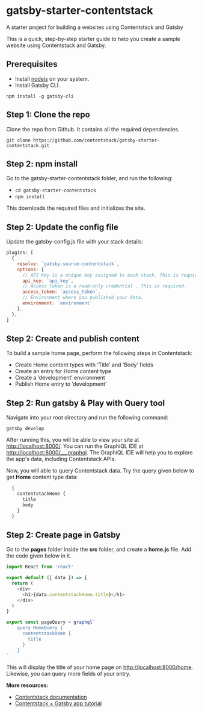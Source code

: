 
# gatsby-starter-contentstack

A starter project for building a websites using Contentstack and Gatsby 

This is a quick, step-by-step starter guide to help you create a sample website using Contentstack and Gatsby.

## Prerequisites

- Install [nodejs](https://nodejs.org/en/) on your system.
- Install Gatsby CLI.  

`npm install -g gatsby-cli`

## Step 1: Clone the repo

Clone the repo from Github. It contains all the required dependencies.

`git clone https://github.com/contentstack/gatsby-starter-contentstack.git`

## Step 2: npm install

Go to the gatsby-starter-contentstack folder, and run the following:

- `cd gatsby-starter-contentstack`
- `npm install`

This downloads the required files and initializes the site.

## Step 2: Update the config file

Update the gatsby-config.js file with your stack details:

```javascript
plugins: [
  {
    resolve: `gatsby-source-contentstack`,
    options: {
      // API Key is a unique key assigned to each stack. This is required.
      api_key: `api_key`,
      // Access Token is a read-only credential . This is required.
      access_token: `access_token`,
      // Environment where you published your data.
      environment: `environment`
    },
  },
]
```

## Step 2:  Create and publish content

To build a sample home page, perform the following steps in Contentstack: 

- Create Home content types with ‘Title’ and ‘Body’ fields
- Create an entry for Home content type
- Create a ‘development’ environment
- Publish Home entry to ‘development’


## Step 2:  Run gatsby & Play with Query tool

Navigate into your root directory and run the following command:

`gatsby develop`

After running this, you will be able to view your site at [http://localhost:8000/](http://localhost:8000/). You can run the GraphiQL IDE at [http://localhost:8000/\_\_\_graphql](http://localhost:8000/___graphql). The GraphiQL IDE will help you to explore the app&#39;s data, including Contentstack APIs.

Now, you will able to query Contentstack data. Try the query given below to get **Home** content type data:

```javascript
  {
    contentstackHome {
      title
      body 
    }
  } 
```

## Step 2:  Create page in Gatsby

Go to the **pages** folder inside the **src** folder, and create a **home.js** file. Add the code given below in it.

```javascript
import React from 'react'

export default ({ data }) => {
  return (
    <div>
      <h1>{data.contentstackHome.title}</h1>
    </div>
  )
}

export const pageQuery = graphql`
    query HomeQuery {
      contentstackHome {
        title
      }
    }
`
```

This will display the title of your home page on [http://localhost:8000/home](http://localhost:8000/home). Likewise, you can query more fields of your entry.



**More resources:**

- [Contentstack documentation](https://www.contentstack.com/docs/)
- [Contentstack + Gatsby app tutorial](https://www.contentstack.com/docs/example-apps/build-a-static-website-using-gatsby-and-contentstack)